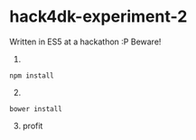# hack4dk-experiment-2

Written in ES5 at a hackathon :P Beware!

1.

```npm install```

2.

```bower install```

3. profit
